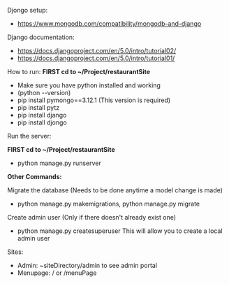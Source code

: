 Djongo setup:
- https://www.mongodb.com/compatibility/mongodb-and-django

Django documentation: 
- https://docs.djangoproject.com/en/5.0/intro/tutorial02/
- https://docs.djangoproject.com/en/5.0/intro/tutorial01/

How to run:
**FIRST cd to ~/Project/restaurantSite**

- Make sure you have python installed and working
- (python --version)
- pip install pymongo==3.12.1 (This version is required)
- pip install pytz
- pip install django
- pip install djongo


Run the server: 

**FIRST cd to ~/Project/restaurantSite**

- python manage.py runserver


**Other Commands:**

Migrate the database (Needs to be done anytime a model change is made)
- python manage.py makemigrations, python manage.py migrate

Create admin user (Only if there doesn't already exist one)
- python manage.py createsuperuser
This will allow you to create a local admin user

Sites:
- Admin: ~siteDirectory/admin to see admin portal
- Menupage: / or /menuPage
